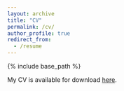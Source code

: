 ```yaml
---
layout: archive
title: "CV"
permalink: /cv/
author_profile: true
redirect_from:
  - /resume
---
```


{% include base_path %}

My CV is available for download [here](https://helenpitchik.github.io/files/HelenPitchik_CV_aug2024.pdf).
